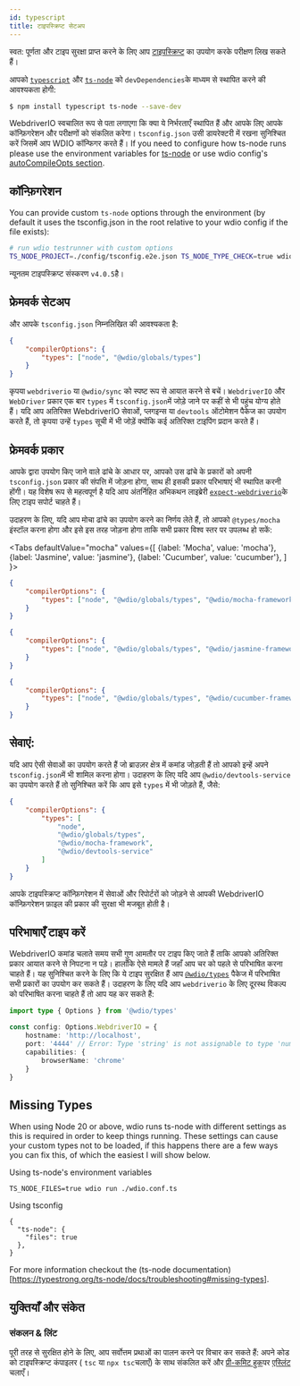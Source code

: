 ```yaml
---
id: typescript
title: टाइपस्क्रिप्ट सेटअप
---
```


स्वत: पूर्णता और टाइप सुरक्षा प्राप्त करने के लिए आप [टाइपस्क्रिप्ट](http://www.typescriptlang.org) का उपयोग करके परीक्षण लिख सकते हैं।

आपको [`typescript`](https://github.com/microsoft/TypeScript) और [`ts-node`](https://github.com/TypeStrong/ts-node) को `devDependencies`के माध्यम से स्थापित करने की आवश्यकता होगी:

```bash npm2yarn
$ npm install typescript ts-node --save-dev
```

WebdriverIO स्वचालित रूप से पता लगाएगा कि क्या ये निर्भरताएँ स्थापित हैं और आपके लिए आपके कॉन्फ़िगरेशन और परीक्षणों को संकलित करेगा। `tsconfig.json` उसी डायरेक्टरी में रखना सुनिश्चित करें जिसमें आप WDIO कॉन्फिगर करते हैं। If you need to configure how ts-node runs please use the environment variables for [ts-node](https://www.npmjs.com/package/ts-node#options) or use wdio config's [autoCompileOpts section](/docs/configurationfile).

## कॉन्फ़िगरेशन

You can provide custom `ts-node` options through the environment (by default it uses the tsconfig.json in the root relative to your wdio config if the file exists):

```sh
# run wdio testrunner with custom options
TS_NODE_PROJECT=./config/tsconfig.e2e.json TS_NODE_TYPE_CHECK=true wdio run wdio.conf.ts
```

न्यूनतम टाइपस्क्रिप्ट संस्करण `v4.0.5`है।

## फ्रेमवर्क सेटअप

और आपके `tsconfig.json` निम्नलिखित की आवश्यकता है:

```json title="tsconfig.json"
{
    "compilerOptions": {
        "types": ["node", "@wdio/globals/types"]
    }
}
```

कृपया `webdriverio` या `@wdio/sync` को स्पष्ट रूप से आयात करने से बचें। `WebdriverIO` और `WebDriver` प्रकार एक बार `types` में `tsconfig.json`में जोड़े जाने पर कहीं से भी पहुंच योग्य होते हैं। यदि आप अतिरिक्त WebdriverIO सेवाओं, प्लगइन्स या `devtools` ऑटोमेशन पैकेज का उपयोग करते हैं, तो कृपया उन्हें `types` सूची में भी जोड़ें क्योंकि कई अतिरिक्त टाइपिंग प्रदान करते हैं।

## फ्रेमवर्क प्रकार

आपके द्वारा उपयोग किए जाने वाले ढांचे के आधार पर, आपको उस ढांचे के प्रकारों को अपनी `tsconfig.json` प्रकार की संपत्ति में जोड़ना होगा, साथ ही इसकी प्रकार परिभाषाएं भी स्थापित करनी होंगी। यह विशेष रूप से महत्वपूर्ण है यदि आप अंतर्निहित अभिकथन लाइब्रेरी [`expect-webdriverio`](https://www.npmjs.com/package/expect-webdriverio)के लिए टाइप सपोर्ट चाहते हैं।

उदाहरण के लिए, यदि आप मोचा ढांचे का उपयोग करने का निर्णय लेते हैं, तो आपको `@types/mocha` इंस्टॉल करना होगा और इसे इस तरह जोड़ना होगा ताकि सभी प्रकार विश्व स्तर पर उपलब्ध हो सकें:

<Tabs
  defaultValue="mocha"
  values={[
    {label: 'Mocha', value: 'mocha'},
 {label: 'Jasmine', value: 'jasmine'},
 {label: 'Cucumber', value: 'cucumber'},
 ]
}>
<TabItem value="mocha">

```json title="tsconfig.json"
{
    "compilerOptions": {
        "types": ["node", "@wdio/globals/types", "@wdio/mocha-framework"]
    }
}
```

</TabItem>
<TabItem value="jasmine">

```json title="tsconfig.json"
{
    "compilerOptions": {
        "types": ["node", "@wdio/globals/types", "@wdio/jasmine-framework"]
    }
}
```

</TabItem>
<TabItem value="cucumber">

```json title="tsconfig.json"
{
    "compilerOptions": {
        "types": ["node", "@wdio/globals/types", "@wdio/cucumber-framework"]
    }
}
```

</TabItem>
</Tabs>

## सेवाएं:

यदि आप ऐसी सेवाओं का उपयोग करते हैं जो ब्राउज़र क्षेत्र में कमांड जोड़ती हैं तो आपको इन्हें अपने `tsconfig.json`में भी शामिल करना होगा। उदाहरण के लिए यदि आप `@wdio/devtools-service` का उपयोग करते हैं तो सुनिश्चित करें कि आप इसे `types` में भी जोड़ते हैं, जैसे:

```json title="tsconfig.json"
{
    "compilerOptions": {
        "types": [
            "node",
            "@wdio/globals/types",
            "@wdio/mocha-framework",
            "@wdio/devtools-service"
        ]
    }
}
```

आपके टाइपस्क्रिप्ट कॉन्फ़िगरेशन में सेवाओं और रिपोर्टरों को जोड़ने से आपकी WebdriverIO कॉन्फ़िगरेशन फ़ाइल की प्रकार की सुरक्षा भी मजबूत होती है।

## परिभाषाएँ टाइप करें

WebdriverIO कमांड चलाते समय सभी गुण आमतौर पर टाइप किए जाते हैं ताकि आपको अतिरिक्त प्रकार आयात करने से निपटना न पड़े। हालाँकि ऐसे मामले हैं जहाँ आप चर को पहले से परिभाषित करना चाहते हैं। यह सुनिश्चित करने के लिए कि ये टाइप सुरक्षित हैं आप [`@wdio/types`](https://www.npmjs.com/package/@wdio/types) पैकेज में परिभाषित सभी प्रकारों का उपयोग कर सकते हैं। उदाहरण के लिए यदि आप `webdriverio` के लिए दूरस्थ विकल्प को परिभाषित करना चाहते हैं तो आप यह कर सकते हैं:

```ts
import type { Options } from '@wdio/types'

const config: Options.WebdriverIO = {
    hostname: 'http://localhost',
    port: '4444' // Error: Type 'string' is not assignable to type 'number'.ts(2322)
    capabilities: {
        browserName: 'chrome'
    }
}
```

## Missing Types

When using Node 20 or above, wdio runs ts-node with different settings as this is required in order to keep things running. These settings can cause your custom types not to be loaded, if this happens there are a few ways you can fix this, of which the easiest I will show below.

Using ts-node's environment variables
```
TS_NODE_FILES=true wdio run ./wdio.conf.ts
```

Using tsconfig
```
{
  "ts-node": {
    "files": true
  },
}
```

For more information checkout the (ts-node documentation)[https://typestrong.org/ts-node/docs/troubleshooting#missing-types].

## युक्तियाँ और संकेत

### संकलन & लिंट

पूरी तरह से सुरक्षित होने के लिए, आप सर्वोत्तम प्रथाओं का पालन करने पर विचार कर सकते हैं: अपने कोड को टाइपस्क्रिप्ट कंपाइलर ( `tsc` या `npx tsc`चलाएँ) के साथ संकलित करें और [प्री-कमिट हुक](https://github.com/typicode/husky)पर [एस्लिंट](https://www.npmjs.com/package/@typescript-eslint/eslint-plugin) चलाएँ।
